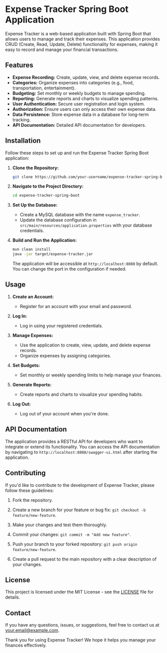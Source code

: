 # Expense Tracker Spring Boot Application

Expense Tracker is a web-based application built with Spring Boot that allows users to manage and track their expenses. This application provides CRUD (Create, Read, Update, Delete) functionality for expenses, making it easy to record and manage your financial transactions.


## Features

- **Expense Recording:** Create, update, view, and delete expense records.
- **Categories:** Organize expenses into categories (e.g., food, transportation, entertainment).
- **Budgeting:** Set monthly or weekly budgets to manage spending.
- **Reporting:** Generate reports and charts to visualize spending patterns.
- **User Authentication:** Secure user registration and login system.
- **Authorization:** Ensure users can only access their own expense data.
- **Data Persistence:** Store expense data in a database for long-term tracking.
- **API Documentation:** Detailed API documentation for developers.

## Installation

Follow these steps to set up and run the Expense Tracker Spring Boot application:

1. **Clone the Repository:**

   ```bash
   git clone https://github.com/your-username/expense-tracker-spring-boot.git
   ```

2. **Navigate to the Project Directory:**

   ```bash
   cd expense-tracker-spring-boot
   ```

3. **Set Up the Database:**

   - Create a MySQL database with the name `expense_tracker`.
   - Update the database configuration in `src/main/resources/application.properties` with your database credentials.

4. **Build and Run the Application:**

   ```bash
   mvn clean install
   java -jar target/expense-tracker.jar
   ```

   The application will be accessible at `http://localhost:8080` by default. You can change the port in the configuration if needed.

## Usage

1. **Create an Account:**
   - Register for an account with your email and password.

2. **Log In:**
   - Log in using your registered credentials.

3. **Manage Expenses:**
   - Use the application to create, view, update, and delete expense records.
   - Organize expenses by assigning categories.

4. **Set Budgets:**
   - Set monthly or weekly spending limits to help manage your finances.

5. **Generate Reports:**
   - Create reports and charts to visualize your spending habits.

6. **Log Out:**
   - Log out of your account when you're done.

## API Documentation

The application provides a RESTful API for developers who want to integrate or extend its functionality. You can access the API documentation by navigating to `http://localhost:8080/swagger-ui.html` after starting the application.

## Contributing

If you'd like to contribute to the development of Expense Tracker, please follow these guidelines:

1. Fork the repository.

2. Create a new branch for your feature or bug fix: `git checkout -b feature/new-feature`.

3. Make your changes and test them thoroughly.

4. Commit your changes: `git commit -m "Add new feature"`.

5. Push your branch to your forked repository: `git push origin feature/new-feature`.

6. Create a pull request to the main repository with a clear description of your changes.

## License

This project is licensed under the MIT License - see the [LICENSE](LICENSE) file for details.

## Contact

If you have any questions, issues, or suggestions, feel free to contact us at [your.email@example.com](mailto:your.email@example.com).

Thank you for using Expense Tracker! We hope it helps you manage your finances effectively.
